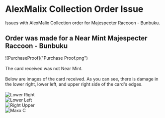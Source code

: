 # AlexMalix Collection Order Issue

Issues with AlexMalix Collection order for Majespecter Raccoon - Bunbuku. 

## Order was made for a Near Mint Majespecter Raccoon - Bunbuku
![PurchaseProof]("Purchase Proof.png")
<br><br>
The card received was not Near Mint. <br><br>
Below are images of the card received. As you can see, there is damage in the lower right, lower left, and upper right side of the card's edges. <br><br>
![Lower Right](MaxxCRightLowerDamage.jpg) <br>
![Lower Left](MaxxCLeftLowerDamage.jpg) <br>
![Right Upper](MaxxCRightUpperDamage.jpg) <br>
![Maxx C](MaxxC.jpg) <br>
